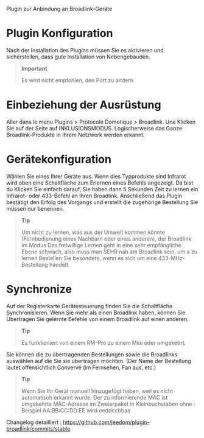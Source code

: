 Plugin zur Anbindung an Broadlink-Geräte

Plugin Konfiguration 
=======================

Nach der Installation des Plugins müssen Sie es aktivieren und sicherstellen, dass
gute Installation von Nebengebäuden.

> **Important**
>
> Es wird nicht empfohlen, den Port zu ändern

Einbeziehung der Ausrüstung 
=========================

Aller dans le menu Plugins &gt; Protocole Domotique &gt; Broadlink. Une
Klicken Sie auf der Seite auf INKLUSIONSMODUS. Logischerweise das Ganze
Broadlink-Produkte in Ihrem Netzwerk werden erkannt.

Gerätekonfiguration 
=============================

Wählen Sie eines Ihrer Geräte aus. Wenn dies Typprodukte sind
Infrarot wird oben eine Schaltfläche zum Erlernen eines Befehls angezeigt. Da bist du
Klicken Sie einfach darauf, Sie haben dann 5 Sekunden Zeit zu lernen
ein Infrarot- oder 433-Befehl an Ihren Broadlink. Anschließend das Plugin
bestätigt den Erfolg des Vorgangs und erstellt die zugehörige Bestellung
Sie müssen nur benennen.

> **Tip**
>
> Um nicht zu lernen, was aus der Umwelt kommen könnte
> (Fernbedienung eines Nachbarn oder eines anderen), der Broadlink im Modus
> Das freiwillige Lernen geht in eine sehr empfängliche Ebene
> schwach, also muss man SEHR nah am Broadlink sein, um a zu lernen
> Bestellen Sie besonders, wenn es sich um eine 433-MHz-Bestellung handelt.

Synchronize 
============

Auf der Registerkarte Gerätesteuerung finden Sie die Schaltfläche
Synchronisieren. Wenn Sie mehr als einen Broadlink haben, können Sie
Übertragen Sie gelernte Befehle von einem Broadlink auf einen anderen.

> **Tip**
>
> Es funktioniert von einem RM-Pro zu einem Mini oder umgekehrt.

Sie können die zu übertragenden Bestellungen sowie die Broadlinks auswählen
auf die Sie sie übertragen möchten. (Der Name der Bestellung lautet
offensichtlich Convervé (im Fernsehen, Fan aus, etc.)

> **Tip**
>
> Wenn Sie Ihr Gerät manuell hinzugefügt haben, weil es nicht automatisch erkannt wurde. Der zu informierende MAC ist 
> umgekehrte MAC-Adresse im Zweierpaket in Kleinbuchstaben ohne : Beispiel AA:BB:CC:DD:EE
> wird eeddccbbaa

Changelog detailliert :
<https://github.com/jeedom/plugin-broadlink/commits/stable>
